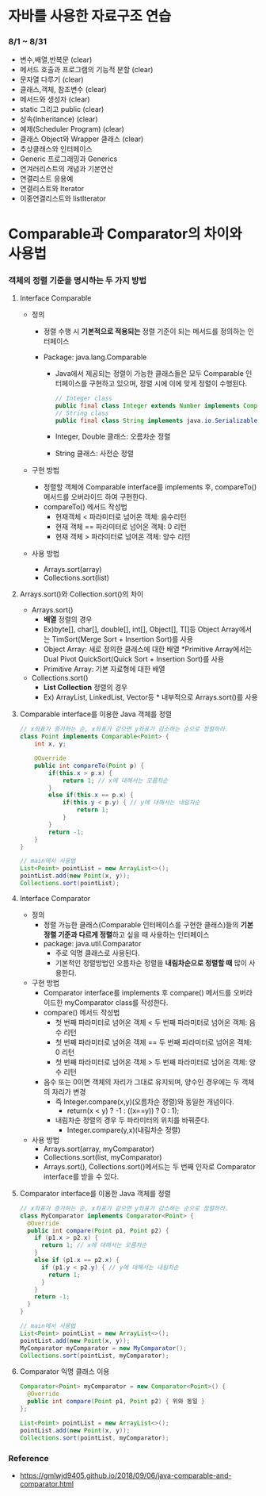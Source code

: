 # 자바를 사용한 자료구조 연습
### 8/1 ~ 8/31
- 변수,배열,반복문 (clear)
- 메서드 호출과 프로그램의 기능적 분할 (clear)
- 문자열 다루기 (clear)
- 클래스,객체, 참조변수 (clear)
- 메서드와 생성자 (clear)
- static 그리고 public  (clear)
- 상속(Inheritance) (clear)
- 예제(Scheduler Program) (clear)
- 클래스 Object와 Wrapper 클래스 (clear)
- 추상클래스와 인터페이스
- Generic 프로그래밍과 Generics
- 연겨러리스트의 개념과 기본연산
- 연결리스트 응용예
- 연결리스트와 Iterator
- 이중연결리스트와 listIterator


# Comparable과 Comparator의 차이와 사용법

### 객체의 정렬 기준을 명시하는 두 가지 방법

1. Interface Comparable

   - 정의 

     - 정렬 수행 시 **기본적으로 적용되는** 정렬 기준이 되는 메서드를 정의하는 인터페이스

     - Package: java.lang.Comparable

       - Java에서 제공되는 정렬이 가능한 클래스들은 모두 Comparable 인터페이스를 구현하고 있으며, 정렬 시에 이에 맞게 정렬이 수행된다. 

         ```java
         // Integer class
         public final class Integer extends Number implements Comparable<Integer> { ... }
         // String class
         public final class String implements java.io.Serializable, Comparable<String>, CharSequence { ... }
         ```

       - Integer, Double 클래스: 오름차순 정렬

       - String 클래스: 사전순 정렬

   - 구현 방법

     - 정렬할 객체에 Comparable interface를 implements 후, compareTo() 메서드를 오버라이드 하여 구현한다.
     - compareTo() 메서드 작성법
       - 현재객체 < 파라미터로 넘어온 객체: 음수리턴
       - 현재 객체 == 파라미터로 넘어온 객체: 0 리턴
       - 현재 객체 > 파라미터로 넘어온 객체: 양수 리턴

   - 사용 방법

     - Arrays.sort(array)
     - Collections.sort(list)

2. Arrays.sort()와 Collection.sort()의 차이

   - Arrays.sort()
     - **배열** 정렬의 경우
     - Ex)byte[], char[], double[], int[], Object[], T[]등 Object Array에서는 TimSort(Merge Sort + Insertion Sort)를 사용
     - Object Array: 새로 정의한 클래스에 대한 배열 *Primitive Array에서는 Dual Pivot QuickSort(Quick Sort + Insertion Sort)를 사용
     - Primitive Array: 기본 자료형에 대한 배열
   - Collections.sort()
     - **List Collection** 정렬의 경우
     - Ex) ArrayList, LinkedList, Vector등 * 내부적으로 Arrays.sort()를 사용

3. Comparable interface를 이용한 Java 객체를 정렬

   ```java
   // x좌표가 증가하는 순, x좌표가 같으면 y좌표가 감소하는 순으로 정렬하라.
   class Point implements Comparable<Point> {
       int x, y;
   
       @Override
       public int compareTo(Point p) {
           if(this.x > p.x) {
               return 1; // x에 대해서는 오름차순
           }
           else if(this.x == p.x) {
               if(this.y < p.y) { // y에 대해서는 내림차순
                   return 1;
               }
           }
           return -1;
       }
   }
   
   // main에서 사용법
   List<Point> pointList = new ArrayList<>();
   pointList.add(new Point(x, y));
   Collections.sort(pointList);
   ```

   

1. Interface Comparator

   - 정의
     - 정렬 가능한 클래스(Comparable 인터페이스를 구현한 클래스)들의 **기본 정렬 기준과 다르게 정렬**하고 싶을 때 사용하는 인터페이스
     - package: java.util.Comparator
       - 주로 익명 클래스로 사용된다.
       - 기본적인 정렬방법인 오름차순 정렬을 **내림차순으로 정렬할 때** 많이 사용한다.
   - 구현 방법
     - Comparator interface를 implements 후 compare() 메서드를 오버라이드한 myComparator class를 작성한다.
     - compare() 메서드 작성법
       - 첫 번째 파라미터로 넘어온 객체 < 두 번째 파라미터로 넘어온 객체: 음수 리턴
       - 첫 번째 파라미터로 넘어온 객체 == 두 번째 파라미터로 넘어온 객체: 0 리턴
       - 첫 번째 파라미터로 넘어온 객체 > 두 번째 파라미터로 넘어온 객체: 양수 리턴
     - 음수 또는 0이면 객체의 자리가 그대로 유지되며, 양수인 경우에는 두 객체의 자리가 변경
       - 즉 Integer.compare(x,y)(오름차순 정렬)와 동일한 개념이다.
         - return(x < y) ? -1 : ((x==y)) ? 0 : 1);
       - 내림차순 정렬의 경우 두 파라미터의 위치를 바꿔준다.
         - Integer.compare(y,x)(내림차순 정렬)
   - 사용 방법
     - Arrays.sort(array, myComparator)
     - Collections.sort(list, myComparator)
     - Arrays.sort(), Collections.sort()메서드는 두 번째 인자로 Comparator interface를 받을 수 있다.

2. Comparator interface를 이용한 Java 객체를 정렬

   ```java
   // x좌표가 증가하는 순, x좌표가 같으면 y좌표가 감소하는 순으로 정렬하라.
   class MyComparator implements Comparator<Point> {
     @Override
     public int compare(Point p1, Point p2) {
       if (p1.x > p2.x) {
         return 1; // x에 대해서는 오름차순
       }
       else if (p1.x == p2.x) {
         if (p1.y < p2.y) { // y에 대해서는 내림차순
           return 1;
         }
       }
       return -1;
     }
   }
   
   // main에서 사용법
   List<Point> pointList = new ArrayList<>();
   pointList.add(new Point(x, y));
   MyComparator myComparator = new MyComparator();
   Collections.sort(pointList, myComparator);
   ```

3. Comparator 익명 클래스 이용

   ```java
   Comparator<Point> myComparator = new Comparator<Point>() {
     @Override
     public int compare(Point p1, Point p2) { 위와 동일 }
   };
   
   List<Point> pointList = new ArrayList<>();
   pointList.add(new Point(x, y));
   Collections.sort(pointList, myComparator);
   ```

### Reference

- https://gmlwjd9405.github.io/2018/09/06/java-comparable-and-comparator.html
